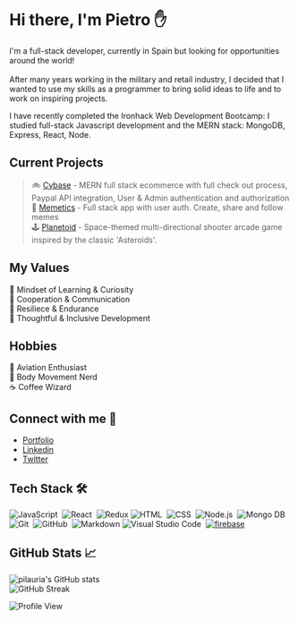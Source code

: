 # Hi there, I'm Pietro :raised_hand:
I'm a full-stack developer, currently in Spain but looking for opportunities around the world! <br/> <br/>
After many years working in the military and retail industry, I decided that I wanted to use my skills as a programmer to bring solid ideas to life and to work on inspiring projects.

I have recently completed the Ironhack Web Development Bootcamp: I studied full-stack Javascript development and the MERN stack: MongoDB, Express, React, Node.


## Current Projects <br/>
> :bike: [Cybase](https://cibaseapp.herokuapp.com/) - MERN full stack ecommerce with full check out process, Paypal API integration, User & Admin authentication and authorization <br/>
> :rofl: [Memetics](https://memetics.herokuapp.com/) - Full stack app with user auth. Create, share and follow memes <br/>
> :joystick: [Planetoid](https://pilauria.github.io/Planetoid-HTML5-Canvas/) - Space-themed multi-directional shooter arcade game inspired by the classic 'Asteroids'.


## My Values
:telescope: Mindset of Learning & Curiosity <br/>
:raising_hand: Cooperation & Communication <br/>
:crossed_flags: Resiliece & Endurance <br/>
:brain: Thoughtful & Inclusive Development 

## Hobbies
:flight_arrival: Aviation Enthusiast <br/>
:cartwheeling: Body Movement Nerd <br/>
:coffee: Coffee Wizard 



## Connect with me :thought_balloon:
- [Portfolio](https://www.pietrolauria.com/) <br/>
- [Linkedin](https://www.linkedin.com/in/pietro-lauria/) <br/>
- [Twitter](https://twitter.com/pilauria) <br/>

## Tech Stack  🛠 &nbsp;
![JavaScript](https://img.shields.io/badge/-JavaScript-05122A?style=flat&logo=javascript)&nbsp;
![React](https://img.shields.io/badge/-React-05122A?style=flat&logo=react)&nbsp;
![Redux](https://img.shields.io/badge/redux-%23593d88.svg?style=flat&logo=redux)
![HTML](https://img.shields.io/badge/-HTML-05122A?style=flat&logo=HTML5)&nbsp;
![CSS](https://img.shields.io/badge/-CSS-05122A?style=flat&logo=CSS3&logoColor=1572B6)&nbsp;
![Node.js](https://img.shields.io/badge/-Node.js-05122A?style=flat&logo=node.js)&nbsp;
![Mongo DB](https://img.shields.io/badge/-MongoDB-05122A?style=flat&logo=mongodb)&nbsp;
![Git](https://img.shields.io/badge/-Git-05122A?style=flat&logo=git)&nbsp;
![GitHub](https://img.shields.io/badge/-GitHub-05122A?style=flat&logo=github)&nbsp;
![Markdown](https://img.shields.io/badge/-Markdown-05122A?style=flat&logo=markdown)
![Visual Studio Code](https://img.shields.io/badge/-Visual%20Studio%20Code-05122A?style=flat&logo=visual-studio-code&logoColor=007ACC)&nbsp;
[![firebase](https://cdn4.iconfinder.com/data/icons/google-i-o-2016/512/google_firebase-2-128.png)](https://firebase.google.com/)


## GitHub Stats :chart_with_upwards_trend:
![pilauria's GitHub stats](https://github-readme-stats.vercel.app/api?username=pilauria&theme=dark&show_icons=true) <br/>
![GitHub Streak](http://github-readme-streak-stats.herokuapp.com?user=pilauria) <br/>


![Profile View](https://komarev.com/ghpvc/?username=pilauria&style=plastic) <br/> <br/> <br/>
 

<!--  https://badgen.net/ -->
